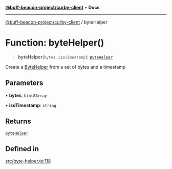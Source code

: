 [**@buff-beacon-project/curby-client**](../index.md) • **Docs**

***

[@buff-beacon-project/curby-client](../index.md) / byteHelper

# Function: byteHelper()

> **byteHelper**(`bytes`, `isoTimestamp`): [`ByteHelper`](../type-aliases/ByteHelper.md)

Create a [ByteHelper](../type-aliases/ByteHelper.md) from a set of bytes and a timestamp

## Parameters

• **bytes**: `Uint8Array`

• **isoTimestamp**: `string`

## Returns

[`ByteHelper`](../type-aliases/ByteHelper.md)

## Defined in

[src/byte-helper.ts:118](https://github.com/buff-beacon-project/curby-js-client/blob/07a2ea08c8e0ca63b47f1d08219657d53af485a2/src/byte-helper.ts#L118)
